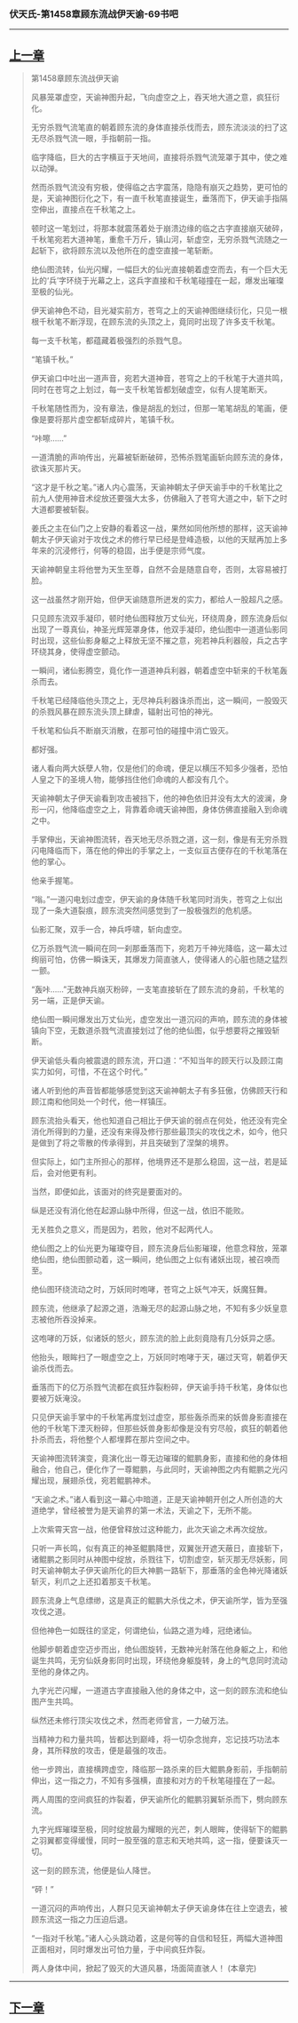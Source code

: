 ### 伏天氏-第1458章顾东流战伊天谕-69书吧

--------
[上一章](./c01d3d2b9324cda2c75173ff44799ac0.md)
--------


>
>
>
>第1458章顾东流战伊天谕
>
>风暴笼罩虚空，天谕神图升起，飞向虚空之上，吞天地大道之意，疯狂衍化。
>
>无穷杀戮气流笔直的朝着顾东流的身体直接杀伐而去，顾东流淡淡的扫了这无尽杀戮气流一眼，手指朝前一指。
>
>临字降临，巨大的古字横亘于天地间，直接将杀戮气流笼罩于其中，使之难以动弹。
>
>然而杀戮气流没有穷极，使得临之古字震荡，隐隐有崩灭之趋势，更可怕的是，天谕神图衍化之下，有一直千秋笔直接诞生，垂落而下，伊天谕手指隔空伸出，直接点在千秋笔之上。
>
>顿时这一笔划过，将那本就震荡着处于崩溃边缘的临之古字直接崩灭破碎，千秋笔宛若大道神笔，重愈千万斤，镇山河，斩虚空，无穷杀戮气流随之一起斩下，欲将顾东流以及他所在的虚空直接一笔斩断。
>
>绝仙图流转，仙光闪耀，一幅巨大的仙光直接朝着虚空而去，有一个巨大无比的‘兵’字环绕于光幕之上，这兵字直接和千秋笔碰撞在一起，爆发出璀璨至极的仙光。
>
>伊天谕神色不动，目光凝实前方，苍穹之上的天谕神图继续衍化，只见一根根千秋笔不断浮现，在顾东流的头顶之上，竟同时出现了许多支千秋笔。
>
>每一支千秋笔，都蕴藏着极强烈的杀戮气息。
>
>“笔镇千秋。”
>
>伊天谕口中吐出一道声音，宛若大道神音，苍穹之上的千秋笔于大道共鸣，同时在苍穹之上划过，每一支千秋笔皆都划破虚空，似有人提笔断天。
>
>千秋笔随性而为，没有章法，像是胡乱的划过，但那一笔笔胡乱的笔画，便像是要将那片虚空都斩成碎片，笔镇千秋。
>
>“咔嚓……”
>
>一道清脆的声响传出，光幕被斩断破碎，恐怖杀戮笔画斩向顾东流的身体，欲诛灭那片天。
>
>“这才是千秋之笔。”诸人内心震荡，天谕神朝太子伊天谕手中的千秋笔比之前九人使用神音术绽放还要强大太多，仿佛融入了苍穹大道之中，斩下之时大道都要被斩裂。
>
>姜氏之主在仙门之上安静的看着这一战，果然如同他所想的那样，这天谕神朝太子伊天谕对于攻伐之术的修行早已经是登峰造极，以他的天赋再加上多年来的沉浸修行，何等的稳固，出手便是宗师气度。
>
>天谕神朝皇主将他誉为天生至尊，自然不会是随意自夸，否则，太容易被打脸。
>
>这一战虽然才刚开始，但伊天谕随意所迸发的实力，都给人一股超凡之感。
>
>只见顾东流双手凝印，顿时绝仙图释放万丈仙光，环绕周身，顾东流身后似出现了一尊真仙，神圣光辉笼罩身体，他双手凝印，绝仙图中一道道仙影同时出现，这些仙影身躯之上释放无坚不摧之意，宛若神兵利器般，兵之古字环绕其身，使得虚空颤动。
>
>一瞬间，诸仙影腾空，竟化作一道道神兵利器，朝着虚空中斩来的千秋笔轰杀而去。
>
>千秋笔已经降临他头顶之上，无尽神兵利器诛杀而出，这一瞬间，一股毁灭的杀戮风暴在顾东流头顶上肆虐，辐射出可怕的神光。
>
>千秋笔和仙兵不断崩灭消散，在那可怕的碰撞中消亡毁灭。
>
>都好强。
>
>诸人看向两大妖孽人物，仅是他们的命魂，便足以横压不知多少强者，恐怕人皇之下的圣境人物，能够挡住他们命魂的人都没有几个。
>
>天谕神朝太子伊天谕看到攻击被挡下，他的神色依旧并没有太大的波澜，身形一闪，他降临虚空之上，背靠着命魂天谕神图，身体仿佛直接融入到命魂之中。
>
>手掌伸出，天谕神图流转，吞天地无尽杀戮之道，这一刻，像是有无穷杀戮闪电降临而下，落在他的伸出的手掌之上，一支似亘古便存在的千秋笔落在他的掌心。
>
>他亲手握笔。
>
>“嗡。”一道闪电划过虚空，伊天谕的身体随千秋笔同时消失，苍穹之上似出现了一条大道裂痕，顾东流突然间感觉到了一股极强烈的危机感。
>
>仙影汇聚，双手一合，神兵呼啸，斩向虚空。
>
>亿万杀戮气流一瞬间在同一刹那垂落而下，宛若万千神光降临，这一幕太过绚丽可怕，仿佛一瞬诛天，其爆发力简直骇人，使得诸人的心脏也随之猛烈一颤。
>
>“轰咔……”无数神兵崩灭粉碎，一支笔直接斩在了顾东流的身前，千秋笔的另一端，正是伊天谕。
>
>绝仙图一瞬间爆发出万丈仙光，虚空发出一道沉闷的声响，顾东流的身体被镇向下空，无数道杀戮气流直接划过了他的绝仙图，似乎想要将之摧毁斩断。
>
>伊天谕低头看向被震退的顾东流，开口道：“不知当年的顾天行以及顾江南实力如何，可惜，不在这个时代。”
>
>诸人听到他的声音皆都能够感觉到这天谕神朝太子有多狂傲，仿佛顾天行和顾江南和他同处一个时代，他一样镇压。
>
>顾东流抬头看天，他也知道自己相比于伊天谕的弱点在何处，他还没有完全消化所得到的力量，还没有来得及修行那些最顶尖的攻伐之术，如今，他只是做到了将之零散的传承得到，并且突破到了涅槃的境界。
>
>但实际上，如门主所担心的那样，他境界还不是那么稳固，这一战，若是延后，会对他更有利。
>
>当然，即便如此，该面对的终究是要面对的。
>
>纵是还没有消化他在起源山脉中所得，但这一战，依旧不能败。
>
>无关胜负之意义，而是因为，若败，他对不起两代人。
>
>绝仙图之上的仙光更为璀璨夺目，顾东流身后仙影璀璨，他意念释放，笼罩绝仙图，绝仙图颤动着，这一瞬间，绝仙图之上似有诸妖出现，被召唤而至。
>
>绝仙图环绕流动之时，万妖同时咆哮，苍穹之上妖气冲天，妖魔狂舞。
>
>顾东流，他继承了起源之道，浩瀚无尽的起源山脉之地，不知有多少妖皇意志被他所吞没掉来。
>
>这咆哮的万妖，似诸妖的怒火，顾东流的脸上此刻竟隐有几分妖异之感。
>
>他抬头，眼眸扫了一眼虚空之上，万妖同时咆哮于天，碾过天穹，朝着伊天谕杀伐而去。
>
>垂落而下的亿万杀戮气流都在疯狂炸裂粉碎，伊天谕手持千秋笔，身体似也要被万妖淹没。
>
>只见伊天谕手掌中的千秋笔再度划过虚空，那些轰杀而来的妖兽身影直接在他的千秋笔下湮灭粉碎，但那些妖兽身影却像是没有穷尽般，疯狂的朝着他扑杀而去，将他整个人都埋葬在那片空间之中。
>
>天谕神图流转演变，竟演化出一尊无边璀璨的鲲鹏身影，直接和他的身体相融合，他自己，便化作了一尊鲲鹏，与此同时，天谕神图之内有鲲鹏之光闪耀出现，展翅杀伐，宛若鲲鹏神术。
>
>“天谕之术。”诸人看到这一幕心中暗道，正是天谕神朝开创之人所创造的大道绝学，曾经被誉为是天谕界的第一术法，天谕之下，无所不能。
>
>上次紫霄天宫一战，他便曾释放过这种能力，此次天谕之术再次绽放。
>
>只听一声长鸣，似有真正的神圣鲲鹏降世，双翼张开遮天蔽日，直接斩下，诸鲲鹏之影同时从神图中绽放，杀戮往下，切割虚空，斩灭那无尽妖影，同时天谕神朝太子伊天谕所化的巨大神鹏一路斩下，那垂落的金色神光降诸妖斩灭，利爪之上还扣着那支千秋笔。
>
>顾东流身上气息缥缈，这是真正的鲲鹏大杀伐之术，伊天谕所学，皆为至强攻伐之道。
>
>但他神色一如既往的坚定，何谓绝仙，仙路之道为峰，冠绝诸仙。
>
>他脚步朝着虚空迈步而出，绝仙图旋转，无数神光射落在他身躯之上，和他诞生共鸣，无穷仙妖身影同时出现，环绕他身躯旋转，身上的气息同时流动至他的身体之内。
>
>九字光芒闪耀，一道道古字直接融入他的身体之中，这一刻的顾东流和绝仙图产生共鸣。
>
>纵然还未修行顶尖攻伐之术，然而老师曾言，一力破万法。
>
>当精神力和力量共鸣，皆都达到巅峰，将一切杂念抛弃，忘记技巧功法本身，其所释放的攻击，便是最强的攻击。
>
>他一步跨出，直接横跨虚空，降临那一路杀来的巨大鲲鹏身影前，手指朝前伸出，这一指之力，不知有多强横，直接和对方的千秋笔碰撞在了一起。
>
>两人周围的空间疯狂的炸裂着，伊天谕所化的鲲鹏羽翼斩杀而下，劈向顾东流。
>
>九字光辉璀璨至极，同时绽放最为耀眼的光芒，刺人眼眸，使得斩下的鲲鹏之羽翼都变得缓慢，同时一股至强的意志和天地共鸣，这一指，便要诛灭一切。
>
>这一刻的顾东流，他便是仙人降世。
>
>“砰！”
>
>一道沉闷的声响传出，人群只见天谕神朝太子伊天谕身体在往上空退去，被顾东流这一指之力压迫后退。
>
>“一指对千秋笔。”诸人心头跳动着，这是何等的自信和轻狂，两幅大道神图正面相对，同时爆发出可怕力量，于中间疯狂炸裂。
>
>两人身体中间，掀起了毁灭的大道风暴，场面简直骇人！
>(本章完)
>
>

--------
[下一章](./f3339524314a5b85823121c669215f0d.md)
--------
